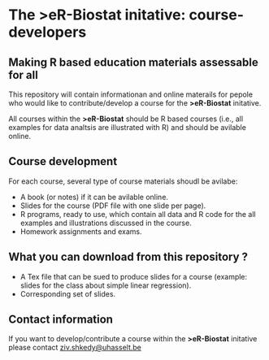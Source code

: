 # The >eR-Biostat initative:  course-developers
## Making R based education materials assessable for all

This repository will contain informationan and online materails for pepole who would like to contribute/develop a course for the **>eR-Biostat** initative.

All courses within the **>eR-Biostat** should be R based courses (i.e., all examples for data analtsis are illustrated with R) and should  be avilable online. 

## Course development

For each course, several type of course materials shoudl be avilabe: 
* A book (or notes) if it can be avilable online.
* Slides for the course (PDF file with one slide per page).
* R programs, ready to use, which contain all data and R code for the all examples and illustrations discussed in the course.
* Homework assignments and exams.

## What you can download from this repository ?

* A Tex file that can be sued to produce slides for a course (example: slides for the class about simple linear regression). 
* Corresponding set of slides.

## Contact information
If you want to develop/contribute a course within the **>eR-Biostat** initative please contact ziv.shkedy@uhasselt.be


